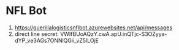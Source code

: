 # NFL Bot

1. https://guerillalogisticsnflbot.azurewebsites.net/api/messages
2. direct line secret: VWIfBUoAQzY.cwA.apU.inQTjc-S3OZyya-dYP_ve3AGs7ONNlQGii_vZ5lLOjE